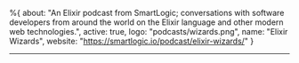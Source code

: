 %{
  about: "An Elixir podcast from SmartLogic; conversations with software developers from around the world on the Elixir language and other modern web technologies.",
  active: true,
  logo: "podcasts/wizards.png",
  name: "Elixir Wizards",
  website: "https://smartlogic.io/podcast/elixir-wizards/"
}

---

